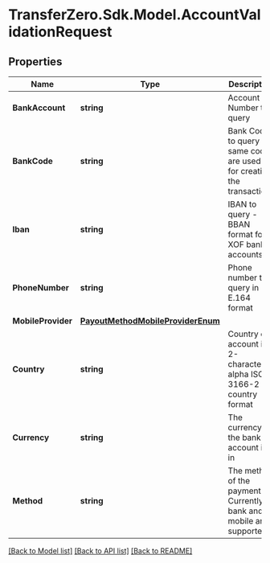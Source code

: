 
# TransferZero.Sdk.Model.AccountValidationRequest

## Properties

Name | Type | Description | Notes
------------ | ------------- | ------------- | -------------
**BankAccount** | **string** | Account Number to query | [optional] 
**BankCode** | **string** | Bank Code to query - same codes are used as for creating the transactions | [optional] 
**Iban** | **string** | IBAN to query - BBAN format for XOF bank accounts | [optional] 
**PhoneNumber** | **string** | Phone number to query in E.164 format | [optional] 
**MobileProvider** | [**PayoutMethodMobileProviderEnum**](PayoutMethodMobileProviderEnum.md) |  | [optional] 
**Country** | **string** | Country of account in 2-character alpha ISO 3166-2 country format | 
**Currency** | **string** | The currency the bank account is in | 
**Method** | **string** | The method of the payment. Currently bank and mobile are supported | 

[[Back to Model list]](../README.md#documentation-for-models)
[[Back to API list]](../README.md#documentation-for-api-endpoints)
[[Back to README]](../README.md)

